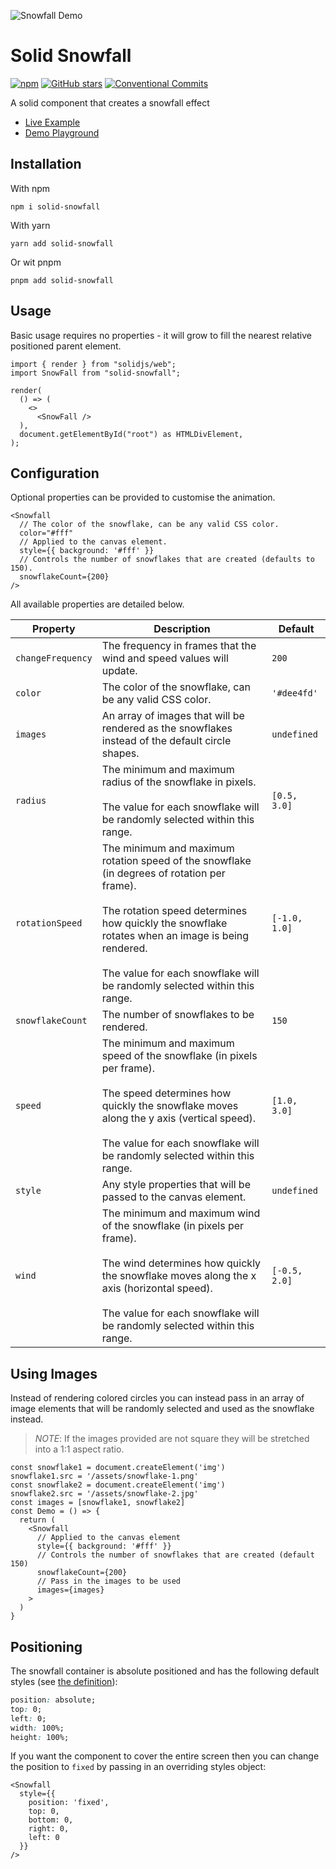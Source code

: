 ![Snowfall Demo](./assets/snowfall-demo-banner.gif)

# Solid Snowfall

[![npm](https://img.shields.io/npm/v/solid-snowfall.svg)](https://www.npmjs.com/package/solid-snowfall)
[![GitHub stars](https://img.shields.io/github/stars/apollo79/solid-snowfall.svg)](https://github.com/apollo79/solid-snowfall/stargazers)
[![Conventional Commits](https://img.shields.io/badge/Conventional%20Commits-1.0.0-yellow.svg)](https://conventionalcommits.org)

A solid component that creates a snowfall effect

- [Live Example](https://apollo79.github.io/solid-snowfall)
- [Demo Playground](https://codesandbox.io/s/github/apollo79/solid-snowfall/tree/main/apps/demo)

## Installation

With npm

```
npm i solid-snowfall
```

With yarn

```
yarn add solid-snowfall
```

Or wit pnpm

```
pnpm add solid-snowfall
```

## Usage

Basic usage requires no properties - it will grow to fill the nearest relative positioned parent element.

```tsx
import { render } from "solidjs/web";
import SnowFall from "solid-snowfall";

render(
  () => (
    <>
      <SnowFall />
  ),
  document.getElementById("root") as HTMLDivElement,
);
```

## Configuration

Optional properties can be provided to customise the animation.

```tsx
<Snowfall
  // The color of the snowflake, can be any valid CSS color.
  color="#fff"
  // Applied to the canvas element.
  style={{ background: '#fff' }}
  // Controls the number of snowflakes that are created (defaults to 150).
  snowflakeCount={200}
/>
```

All available properties are detailed below.

| Property          | Description                                                                                                                                                                                                                                                                              | Default       |
| ----------------- | ---------------------------------------------------------------------------------------------------------------------------------------------------------------------------------------------------------------------------------------------------------------------------------------- | ------------- |
| `changeFrequency` | The frequency in frames that the wind and speed values will update.                                                                                                                                                                                                                      | `200`         |
| `color`           | The color of the snowflake, can be any valid CSS color.                                                                                                                                                                                                                                  | `'#dee4fd'`   |
| `images`          | An array of images that will be rendered as the snowflakes instead of the default circle shapes.                                                                                                                                                                                         | `undefined`   |
| `radius`          | The minimum and maximum radius of the snowflake in pixels.<br/><br/>The value for each snowflake will be randomly selected within this range.                                                                                                                                            | `[0.5, 3.0]`  |
| `rotationSpeed`   | The minimum and maximum rotation speed of the snowflake (in degrees of rotation per frame).<br/><br/>The rotation speed determines how quickly the snowflake rotates when an image is being rendered.<br/><br/>The value for each snowflake will be randomly selected within this range. | `[-1.0, 1.0]` |
| `snowflakeCount`  | The number of snowflakes to be rendered.                                                                                                                                                                                                                                                 | `150`         |
| `speed`           | The minimum and maximum speed of the snowflake (in pixels per frame).<br/><br/>The speed determines how quickly the snowflake moves along the y axis (vertical speed).<br/><br/>The value for each snowflake will be randomly selected within this range.                                | `[1.0, 3.0]`  |
| `style`           | Any style properties that will be passed to the canvas element.                                                                                                                                                                                                                          | `undefined`   |
| `wind`            | The minimum and maximum wind of the snowflake (in pixels per frame).<br/><br/>The wind determines how quickly the snowflake moves along the x axis (horizontal speed).<br/><br/>The value for each snowflake will be randomly selected within this range.                                | `[-0.5, 2.0]` |
## Using Images

Instead of rendering colored circles you can instead pass in an array of image elements
that will be randomly selected and used as the snowflake instead.

> _NOTE_: If the images provided are not square they will be stretched into a 1:1 aspect ratio.
```tsx
const snowflake1 = document.createElement('img')
snowflake1.src = '/assets/snowflake-1.png'
const snowflake2 = document.createElement('img')
snowflake2.src = '/assets/snowflake-2.jpg'
const images = [snowflake1, snowflake2]
const Demo = () => {
  return (
    <Snowfall
      // Applied to the canvas element
      style={{ background: '#fff' }}
      // Controls the number of snowflakes that are created (default 150)
      snowflakeCount={200}
      // Pass in the images to be used
      images={images}
    >
  )
}
```

## Positioning

The snowfall container is absolute positioned and has the following default styles (see [the definition](https://github.com/apollo79/solid-snowfall/blob/main/packages/solid-snowfall/src/config.ts#L4-L10)):

```css
position: absolute;
top: 0;
left: 0;
width: 100%;
height: 100%;
```
If you want the component to cover the entire screen then you can change the position to `fixed` by passing in an overriding styles object:
```tsx
<Snowfall
  style={{
    position: 'fixed',
    top: 0,
    bottom: 0,
    right: 0,
    left: 0
  }}
/>
```